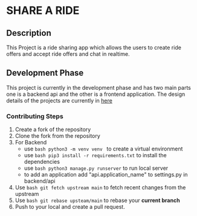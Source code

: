 # SHARE A RIDE 

## Description

This Project is a ride sharing app which allows the users to create ride offers and accept ride offers and chat in realtime. 

## Development Phase

This project is currently in the development phase and has two main parts one is a backend api and the other is a frontend application. 
The design details of the projects are currently in [here](design-doc/overview.md) 

### Contributing Steps
1. Create a fork of the repository
2. Clone the fork from the repository 
3. For Backend 
     - use ```bash python3 -m venv venv ``` to create a virtual environment 
     - use ```bash pip3 install -r requirements.txt``` to install the dependencies 
     - use ```bash python3 manage.py runserver``` to run local server 
     - to add an application add "api.application_name" to settings.py in backend/api
4. Use ```bash git fetch upstream main``` to fetch recent changes from the upstream 
5. Use ```bash git rebase upsteam/main``` to rebase your **current branch** 
6. Push to your local and create a pull request. 


     
 
